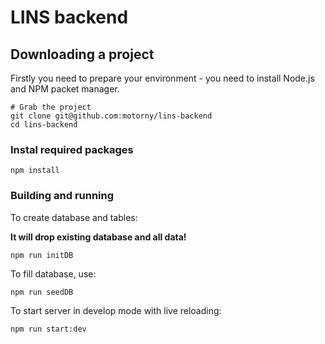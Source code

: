 # LINS backend

## Downloading a project
Firstly you need to prepare your environment - you need to install Node.js and NPM packet manager.
```
# Grab the project
git clone git@github.com:motorny/lins-backend
cd lins-backend
```

### Instal required packages

```
npm install
```


### Building and running

To create database and tables:

**It will drop existing database and all data!**

```
npm run initDB
```

To fill database, use:
```
npm run seedDB
```

To start server in develop mode with live reloading:
```
npm run start:dev
```

